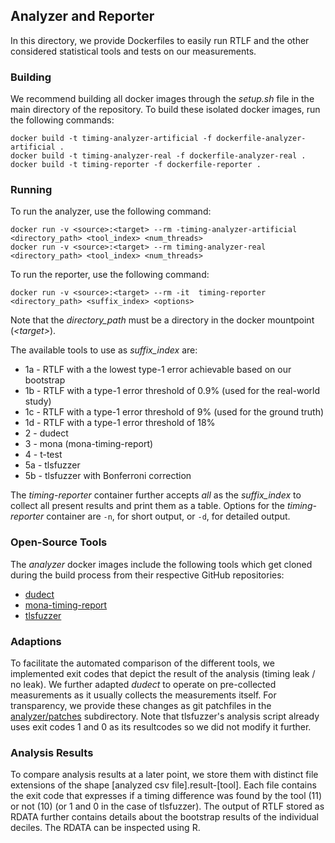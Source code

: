 ## Analyzer and Reporter
In this directory, we provide Dockerfiles to easily run RTLF and the other considered statistical tools and tests on our measurements.

### Building
We recommend building all docker images through the *setup.sh* file in the main directory of the repository. To build these isolated docker images, run the following commands:
```
docker build -t timing-analyzer-artificial -f dockerfile-analyzer-artificial .
docker build -t timing-analyzer-real -f dockerfile-analyzer-real .
docker build -t timing-reporter -f dockerfile-reporter .
```

### Running
To run the analyzer, use the following command:
```
docker run -v <source>:<target> --rm -timing-analyzer-artificial <directory_path> <tool_index> <num_threads>
docker run -v <source>:<target> --rm timing-analyzer-real <directory_path> <tool_index> <num_threads>
```

To run the reporter, use the following command:
```
docker run -v <source>:<target> --rm -it  timing-reporter <directory_path> <suffix_index> <options>
```
Note that the *directory_path* must be a directory in the docker mountpoint (*\<target>*).

The available tools to use as *suffix_index* are:
- 1a - RTLF with a the lowest type-1 error achievable based on our bootstrap
- 1b - RTLF with a type-1 error threshold of 0.9% (used for the real-world study)
- 1c - RTLF with a type-1 error threshold of 9% (used for the ground truth)
- 1d - RTLF with a type-1 error threshold of 18%
- 2 - dudect
- 3 - mona (mona-timing-report)
- 4 - t-test
- 5a - tlsfuzzer
- 5b - tlsfuzzer with Bonferroni correction

The *timing-reporter* container further accepts *all* as the *suffix_index* to collect all present results and print them as a table.
Options for the *timing-reporter* container are ```-n```, for short output, or ```-d```, for detailed output.

### Open-Source Tools
The *analyzer* docker images include the following tools which get cloned during the build process from their respective GitHub repositories:
- [dudect](https://github.com/oreparaz/dudect)
- [mona-timing-report](https://github.com/seecurity/mona-timing-report)
- [tlsfuzzer](https://github.com/tlsfuzzer/tlsfuzzer)

### Adaptions
To facilitate the automated comparison of the different tools, we implemented exit codes that depict the result of the analysis (timing leak / no leak). We further adapted *dudect* to operate on pre-collected measurements as it usually collects the measurements itself. For transparency, we provide these changes as git patchfiles in the [analyzer/patches](https://github.com/RUB-NDS/Artifacts-With-Great-Power-Come-Great-Side-Channels/tree/main/tools/analyzer/patches) subdirectory. Note that tlsfuzzer's analysis script already uses exit codes 1 and 0 as its resultcodes so we did not modify it further. 


### Analysis Results
To compare analysis results at a later point, we store them with distinct file extensions of the shape [analyzed csv file].result-[tool]. Each file contains the exit code that expresses if a timing difference was found by the tool (11) or not (10) (or 1 and 0 in the case of tlsfuzzer). The output of RTLF stored as RDATA further contains details about the bootstrap results of the individual deciles. The RDATA can be inspected using R.